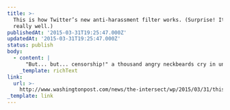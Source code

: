 ```yaml
---
title: >-
  This is how Twitter’s new anti-harassment filter works. (Surprise! It works
  really well.)
publishedAt: '2015-03-31T19:25:47.000Z'
updatedAt: '2015-03-31T19:25:47.000Z'
status: publish
body:
  - content: |
      "But... but... censorship!" a thousand angry neckbeards cry in unison.
    _template: richText
link:
  url: >-
    http://www.washingtonpost.com/news/the-intersect/wp/2015/03/31/this-is-how-twitters-new-anti-harassment-filter-works-surprise-it-works-really-well/
_template: link
---
```



